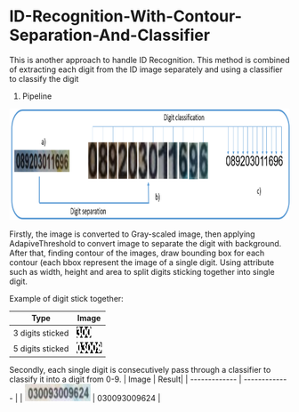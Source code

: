 # ID-Recognition-With-Contour-Separation-And-Classifier
This is another approach to handle ID Recognition. This method is combined of extracting each digit from the ID image separately and using a classifier to classify the digit

1. Pipeline

<img src="https://github.com/nguyenhaphan1/ID-Recognition-With-Contour-Separation-And-Classifier/blob/main/pipeline.png" alt="mjsynth" width="800" height="200">

Firstly, the image is converted to Gray-scaled image, then applying AdapiveThreshold to convert image to separate the digit with background. After that, finding contour of the images, draw bounding box for each contour (each bbox represent the image of a single digit. Using attribute such as width, height and area to split digits sticking together into single digit.

Example of digit stick together:

| Type  | Image |
| ------------- | ------------- |
| 3 digits sticked  | <img src="https://github.com/nguyenhaphan1/ID-Recognition-With-Contour-Separation-And-Classifier/blob/main/images/3stickimage.png" alt="mjsynth" width="26" height="20">  |
| 5 digits sticked  | <img src="https://github.com/nguyenhaphan1/ID-Recognition-With-Contour-Separation-And-Classifier/blob/main/images/5stickimage.png" alt="mjsynth" width="45" height="20">  |

Secondly, each single digit is consecutively pass through a classifier to classify it into a digit from 0-9.
| Image | Result|
| ------------- | ------------- |
| <img src="https://github.com/nguyenhaphan1/ID-Recognition-With-Contour-Separation-And-Classifier/blob/main/images/id_15.jpg" alt="mjsynth" width="118" height="31"> | 030093009624 |
